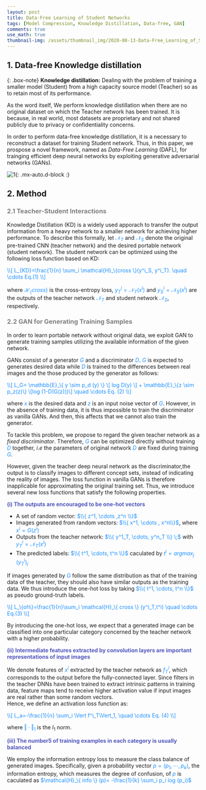 ```yaml
---
layout: post
title: Data-Free Learning of Student Networks
tags: [Model Compression, Knowledge Distillation, Data-free, GAN]
comments: true
use_math: true
thumbnail-img: /assets/thumbnail_img/2020-08-13-Data-Free_Learning_of_Student_Networks/post.png
---
```


## 1. Data-free Knowledge distillation


{: .box-note}
**Knowledge distillation:** Dealing with the problem of training a smaller model (Student) from a high capacity source model (Teacher) so as to retain most of its performance.

As the word itself, We perform knowledge distillation when there are no original dataset on which the Teacher network has been trained. It is because, in real world, most datasets are proprietary and not shared publicly due to privacy or confidentiality concerns. 


In order to perform data-free knowledge distillation, it is a necessary to reconstruct a dataset for training Student network. Thus, in this paper, we prospose a novel framework, named as *Data-Free Learning* (DAFL), for trainging efficient deep neural networks by exploiting generative adversarial networks (GANs).


![1](https://da2so.github.io/assets/post_img/2020-08-13-Data-Free_Learning_of_Student_Networks/1.png){: .mx-auto.d-block :}

## 2. Method

### <span style="color:gray">2.1 Teacher-Student Interactions </span>

Knowledge Distillation (KD) is a widely used apporach to transfer the output information from a heavy network to a smaller network for achieving higher performance. To describe this formally, let <span style="color:DodgerBlue">$\mathcal{N}_T$</span> and <span style="color:DodgerBlue">$\mathcal{N}_S$</span> denote the original pre-trained CNN (teacher network) and the desired portable network (student network). The student network can be optimized using the following loss function based on KD:

<span style="color:DodgerBlue">
\\[
L_{KD}=\frac{1}{n} \sum_i \mathcal{H}_\{cross \}(y^i_S, y^i_T). \quad \cdots Eq.(1)
\\]
</span>

where <span style="color:DodgerBlue">$\mathcal{H}_\{cross \}$</span> is the cross-entropy loss, <span style="color:DodgerBlue">$y^i_T= \mathcal{N}_T(x^i)$</span> and <span style="color:DodgerBlue">$y^i_S=\mathcal{N}_S(x^i)$</span> are the outputs of the teacher network <span style="color:DodgerBlue">$\mathcal{N}_T$</span> and student network <span style="color:DodgerBlue">$\mathcal{N}_S$</span>, respectively.



### <span style="color:gray">2.2 GAN for Generating Training Samples </span>

In order to learn portable network without original data, we exploit GAN to generate training samples utilizing the available information of the given network.

GANs consist of a generator  <span style="color:DodgerBlue">$G$</span> and a discriminator  <span style="color:DodgerBlue">$D$</span>.  <span style="color:DodgerBlue">$G$</span> is expected to generates desired data while <span style="color:DodgerBlue">$D$</span> is trained to the differences between real images and the those produced by the generator as follows:

<span style="color:DodgerBlue">
\\[
L_G= \mathbb{E}_\{ y \sim p_d (y) \} \[ log D(y) \] + \mathbb{E}_\{z \sim p_z(z)\} \[log (1-D(G(z)))\] \quad \cdots Eq. (2)
\\]
</span>


where  <span style="color:DodgerBlue">$x$</span> is the desired data and  <span style="color:DodgerBlue">$z$</span> is an input noise vector of  <span style="color:DodgerBlue">$G$</span>. However, in the absence of training data, it is thus impossible to train the discriminator as vanilla GANs. And then, this affects that we cannot also train the generator.

To tackle this problem, we propose to regard the given teacher network as a *fixed discriminator*. Therefore,  <span style="color:DodgerBlue">$G$</span> can be optimized directly without training <span style="color:DodgerBlue">$D$</span> together, *i.e* the parameters of original network <span style="color:DodgerBlue">$D$</span> are fixed during training <span style="color:DodgerBlue">$G$</span>.


However, given the teacher deep neural network as the discriminator,the output is to classify images to different concept sets, instead of indicating the reality of images. The loss function
in vanilla GANs is therefore inapplicable for approximating the original training set. Thus, we introduce several new loss functions that satisfy the following properties.


<span style="color:#5256BC"><b>(i) The outputs are encouraged to be one-hot vectors</b></span>


* A set of random vector: <span style="color:DodgerBlue">$\\{ z^1, \cdots ,z^n \\}$</span>
* Images generated from random vectors: <span style="color:DodgerBlue">$\\{ x^1, \cdots , x^n\\}$</span>, where <span style="color:DodgerBlue">$x^i=G(z^i)$</span>
* Outputs from the teacher network: <span style="color:DodgerBlue">$\\{ y^1_T, \cdots, y^n_T \\} \;$</span> with <span style="color:DodgerBlue">$y^i_T=\mathcal{N}_T (x^i)$</span>
* The predicted labels: <span style="color:DodgerBlue">$\\{ t^1, \cdots, t^n \\}$</span> caculated by <span style="color:DodgerBlue">$t^i=argmax_j \,(y^i_T)_j$</span>


If images generated by <span style="color:DodgerBlue">$G$</span> follow the same distribution as that of the training data of the teacher, they should also have similar outputs as the training data. We thus introduce the one-hot loss by taking <span style="color:DodgerBlue">$\\{ t^1, \cdots, t^n \\}$</span> as pseudo ground-truth labels.

<span style="color:DodgerBlue">
\\[
L_\{oh\}=\frac{1}{n}\sum_i \mathcal{H}_\{ cross \} (y^i_T,t^i) \quad \cdots Eq.(3)
\\]
</span>

By introducing the one-hot loss, we expect that a generated image can be classified into one particular category concerned by the teacher network with a higher probability.

<span style="color:#5256BC"><b>(ii) Intermediate features extracted by convolution layers are important representations of input images</b></span>


We denote features of <span style="color:DodgerBlue">$x^i$</span> extracted by the teacher network as <span style="color:DodgerBlue">$f^i_T$</span>, which corresponds to the output before the fully-connected layer. Since filters in the teacher DNNs have been trained to extract intrinsic patterns in training data, feature maps tend to receive higher activation value if input images are real rather than some random vectors.  
Hence, we define an activation loss function as:

<span style="color:DodgerBlue">
\\[
L_a=-\frac{1}{n} \sum_i \Vert f^i_T\Vert_1, \quad \cdots Eq. (4)
\\]
</span>

where <span style="color:DodgerBlue">$\Vert \cdot \Vert_1$</span> is the $l_1$ norm.

<span style="color:#5256BC"><b>(iii) The number5 of training examples in each category is usually balanced</b></span>

We employ the information entropy loss to measure the class balance of generated images. Specifically, given a probability vector <span style="color:DodgerBlue">$p= (p_1, \cdots, p_k)$</span>, the information entropy, which measures the degree of confusion, of <span style="color:DodgerBlue">$p$</span> is caculated as <span style="color:DodgerBlue">$\mathcal{H}_\{ info \} (p)= -\frac{1}{k} \sum_i p_i log (p_i)$</span>
